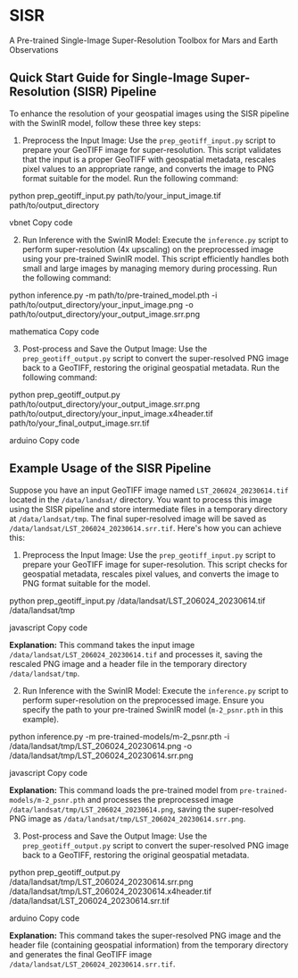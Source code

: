 # SISR
A Pre-trained Single-Image Super-Resolution Toolbox for Mars and Earth Observations

## Quick Start Guide for Single-Image Super-Resolution (SISR) Pipeline

To enhance the resolution of your geospatial images using the SISR pipeline with the SwinIR model, follow these three key steps:

1. Preprocess the Input Image:
   Use the `prep_geotiff_input.py` script to prepare your GeoTIFF image for super-resolution. This script validates that the input is a proper GeoTIFF with geospatial metadata, rescales pixel values to an appropriate range, and converts the image to PNG format suitable for the model. Run the following command:
   
python prep_geotiff_input.py path/to/your_input_image.tif path/to/output_directory

vbnet
Copy code

2. Run Inference with the SwinIR Model:
Execute the `inference.py` script to perform super-resolution (4x upscaling) on the preprocessed image using your pre-trained SwinIR model. This script efficiently handles both small and large images by managing memory during processing. Run the following command:

python inference.py -m path/to/pre-trained_model.pth -i path/to/output_directory/your_input_image.png -o path/to/output_directory/your_output_image.srr.png

mathematica
Copy code

3. Post-process and Save the Output Image:
Use the `prep_geotiff_output.py` script to convert the super-resolved PNG image back to a GeoTIFF, restoring the original geospatial metadata. Run the following command:

python prep_geotiff_output.py path/to/output_directory/your_output_image.srr.png path/to/output_directory/your_input_image.x4header.tif path/to/your_final_output_image.srr.tif

arduino
Copy code

## Example Usage of the SISR Pipeline

Suppose you have an input GeoTIFF image named `LST_206024_20230614.tif` located in the `/data/landsat/` directory. You want to process this image using the SISR pipeline and store intermediate files in a temporary directory at `/data/landsat/tmp`. The final super-resolved image will be saved as `/data/landsat/LST_206024_20230614.srr.tif`. Here's how you can achieve this:

1. Preprocess the Input Image:
Use the `prep_geotiff_input.py` script to prepare your GeoTIFF image for super-resolution. This script checks for geospatial metadata, rescales pixel values, and converts the image to PNG format suitable for the model.

python prep_geotiff_input.py /data/landsat/LST_206024_20230614.tif /data/landsat/tmp

javascript
Copy code

**Explanation:** This command takes the input image `/data/landsat/LST_206024_20230614.tif` and processes it, saving the rescaled PNG image and a header file in the temporary directory `/data/landsat/tmp`.

2. Run Inference with the SwinIR Model:
Execute the `inference.py` script to perform super-resolution on the preprocessed image. Ensure you specify the path to your pre-trained SwinIR model (`m-2_psnr.pth` in this example).

python inference.py -m pre-trained-models/m-2_psnr.pth -i /data/landsat/tmp/LST_206024_20230614.png -o /data/landsat/tmp/LST_206024_20230614.srr.png

javascript
Copy code

**Explanation:** This command loads the pre-trained model from `pre-trained-models/m-2_psnr.pth` and processes the preprocessed image `/data/landsat/tmp/LST_206024_20230614.png`, saving the super-resolved PNG image as `/data/landsat/tmp/LST_206024_20230614.srr.png`.

3. Post-process and Save the Output Image:
Use the `prep_geotiff_output.py` script to convert the super-resolved PNG image back to a GeoTIFF, restoring the original geospatial metadata.

python prep_geotiff_output.py /data/landsat/tmp/LST_206024_20230614.srr.png /data/landsat/tmp/LST_206024_20230614.x4header.tif /data/landsat/LST_206024_20230614.srr.tif

arduino
Copy code

**Explanation:** This command takes the super-resolved PNG image and the header file (containing geospatial information) from the temporary directory and generates the final GeoTIFF image `/data/landsat/LST_206024_20230614.srr.tif`.
